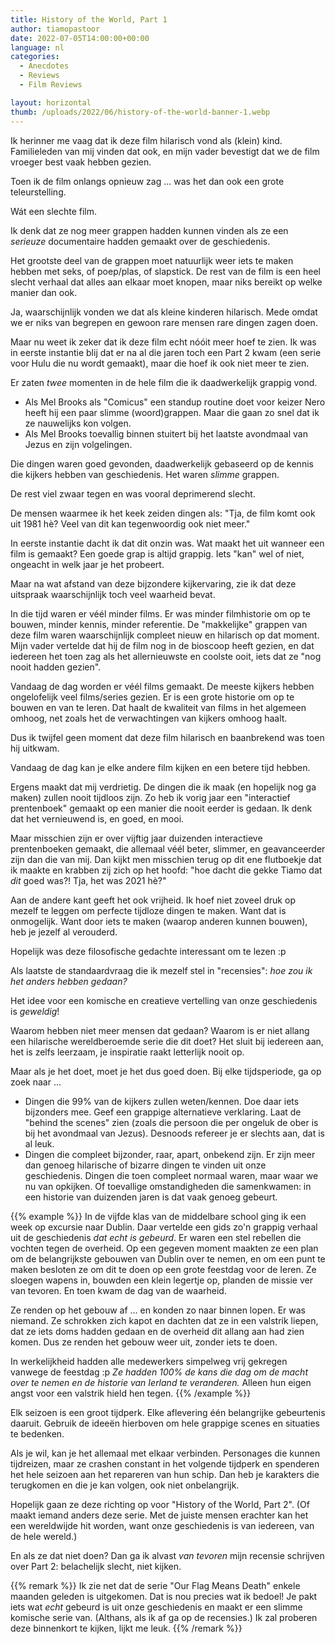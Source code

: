 ```yaml
---
title: History of the World, Part 1
author: tiamopastoor
date: 2022-07-05T14:00:00+00:00
language: nl
categories:
  - Anecdotes
  - Reviews
  - Film Reviews

layout: horizontal
thumb: /uploads/2022/06/history-of-the-world-banner-1.webp
---
```


Ik herinner me vaag dat ik deze film hilarisch vond als (klein) kind. Familieleden van mij vinden dat ook, en mijn vader bevestigt dat we de film vroeger best vaak hebben gezien.

Toen ik de film onlangs opnieuw zag ... was het dan ook een grote teleurstelling.

Wát een slechte film. 

Ik denk dat ze nog meer grappen hadden kunnen vinden als ze een _serieuze_ documentaire hadden gemaakt over de geschiedenis. 

Het grootste deel van de grappen moet natuurlijk weer iets te maken hebben met seks, of poep/plas, of slapstick. De rest van de film is een heel slecht verhaal dat alles aan elkaar moet knopen, maar niks bereikt op welke manier dan ook.

Ja, waarschijnlijk vonden we dat als kleine kinderen hilarisch. Mede omdat we er niks van begrepen en gewoon rare mensen rare dingen zagen doen.

Maar nu weet ik zeker dat ik deze film echt nóóit meer hoef te zien. Ik was in eerste instantie blij dat er na al die jaren toch een Part 2 kwam (een serie voor Hulu die nu wordt gemaakt), maar die hoef ik ook niet meer te zien.

Er zaten _twee_ momenten in de hele film die ik daadwerkelijk grappig vond.

  * Als Mel Brooks als "Comicus" een standup routine doet voor keizer Nero heeft hij een paar slimme (woord)grappen. Maar die gaan zo snel dat ik ze nauwelijks kon volgen.
  * Als Mel Brooks toevallig binnen stuitert bij het laatste avondmaal van Jezus en zijn volgelingen.

Die dingen waren goed gevonden, daadwerkelijk gebaseerd op de kennis die kijkers hebben van geschiedenis. Het waren _slimme_ grappen.

De rest viel zwaar tegen en was vooral deprimerend slecht.

De mensen waarmee ik het keek zeiden dingen als: "Tja, de film komt ook uit 1981 hè? Veel van dit kan tegenwoordig ook niet meer."

In eerste instantie dacht ik dat dit onzin was. Wat maakt het uit wanneer een film is gemaakt? Een goede grap is altijd grappig. Iets "kan" wel of niet, ongeacht in welk jaar je het probeert.

Maar na wat afstand van deze bijzondere kijkervaring, zie ik dat deze uitspraak waarschijnlijk toch veel waarheid bevat.

In die tijd waren er véél minder films. Er was minder filmhistorie om op te bouwen, minder kennis, minder referentie. De "makkelijke" grappen van deze film waren waarschijnlijk compleet nieuw en hilarisch op dat moment. Mijn vader vertelde dat hij de film nog in de bioscoop heeft gezien, en dat iedereen het toen zag als het allernieuwste en coolste ooit, iets dat ze "nog nooit hadden gezien".

Vandaag de dag worden er véél films gemaakt. De meeste kijkers hebben ongelofelijk veel films/series gezien. Er is een grote historie om op te bouwen en van te leren. Dat haalt de kwaliteit van films in het algemeen omhoog, net zoals het de verwachtingen van kijkers omhoog haalt.

Dus ik twijfel geen moment dat deze film hilarisch en baanbrekend was toen hij uitkwam.

Vandaag de dag kan je elke andere film kijken en een betere tijd hebben.

Ergens maakt dat mij verdrietig. De dingen die ik maak (en hopelijk nog ga maken) zullen nooit tijdloos zijn. Zo heb ik vorig jaar een "interactief prentenboek" gemaakt op een manier die nooit eerder is gedaan. Ik denk dat het vernieuwend is, en goed, en mooi. 

Maar misschien zijn er over vijftig jaar duizenden interactieve prentenboeken gemaakt, die allemaal véél beter, slimmer, en geavanceerder zijn dan die van mij. Dan kijkt men misschien terug op dit ene flutboekje dat ik maakte en krabben zij zich op het hoofd: "hoe dacht die gekke Tiamo dat _dit_ goed was?! Tja, het was 2021 hè?"

Aan de andere kant geeft het ook vrijheid. Ik hoef niet zoveel druk op mezelf te leggen om perfecte tijdloze dingen te maken. Want dat is onmogelijk. Want door iets te maken (waarop anderen kunnen bouwen), heb je jezelf al verouderd.

Hopelijk was deze filosofische gedachte interessant om te lezen :p

Als laatste de standaardvraag die ik mezelf stel in "recensies": _hoe zou ik het anders hebben gedaan?_ 

Het idee voor een komische en creatieve vertelling van onze geschiedenis is _geweldig_! 

Waarom hebben niet meer mensen dat gedaan? Waarom is er niet allang een hilarische wereldberoemde serie die dit doet? Het sluit bij iedereen aan, het is zelfs leerzaam, je inspiratie raakt letterlijk nooit op.

Maar als je het doet, moet je het dus goed doen. Bij elke tijdsperiode, ga op zoek naar ...

  * Dingen die 99% van de kijkers zullen weten/kennen. Doe daar iets bijzonders mee. Geef een grappige alternatieve verklaring. Laat de "behind the scenes" zien (zoals die persoon die per ongeluk de ober is bij het avondmaal van Jezus). Desnoods refereer je er slechts aan, dat is al leuk.
  * Dingen die compleet bijzonder, raar, apart, onbekend zijn. Er zijn meer dan genoeg hilarische of bizarre dingen te vinden uit onze geschiedenis. Dingen die toen compleet normaal waren, maar waar we nu van opkijken. Of toevallige omstandigheden die samenkwamen: in een historie van duizenden jaren is dat vaak genoeg gebeurt.

{{% example %}}
In de vijfde klas van de middelbare school ging ik een week op excursie naar Dublin. Daar vertelde een gids zo'n grappig verhaal uit de geschiedenis _dat echt is gebeurd_. Er waren een stel rebellen die vochten tegen de overheid. Op een gegeven moment maakten ze een plan om de belangrijkste gebouwen van Dublin over te nemen, en om een punt te maken besloten ze om dit te doen op een grote feestdag voor de Ieren. Ze sloegen wapens in, bouwden een klein legertje op, planden de missie ver van tevoren. En toen kwam de dag van de waarheid. 

Ze renden op het gebouw af ... en konden zo naar binnen lopen. Er was niemand. Ze schrokken zich kapot en dachten dat ze in een valstrik liepen, dat ze iets doms hadden gedaan en de overheid dit allang aan had zien komen. Dus ze renden het gebouw weer uit, zonder iets te doen. 

In werkelijkheid hadden alle medewerkers simpelweg vrij gekregen vanwege de feestdag :p _Ze hadden 100% de kans die dag om de macht over te nemen en de historie van Ierland te veranderen._ Alleen hun eigen angst voor een valstrik hield hen tegen.
{{% /example %}}

Elk seizoen is een groot tijdperk. Elke aflevering één belangrijke gebeurtenis daaruit. Gebruik de ideeën hierboven om hele grappige scenes en situaties te bedenken.

Als je wil, kan je het allemaal met elkaar verbinden. Personages die kunnen tijdreizen, maar ze crashen constant in het volgende tijdperk en spenderen het hele seizoen aan het repareren van hun schip. Dan heb je karakters die terugkomen en die je kan volgen, ook niet onbelangrijk.

Hopelijk gaan ze deze richting op voor "History of the World, Part 2". (Of maakt iemand anders deze serie. Met de juiste mensen erachter kan het een wereldwijde hit worden, want onze geschiedenis is van iedereen, van de hele wereld.)

En als ze dat niet doen? Dan ga ik alvast _van tevoren_ mijn recensie schrijven over Part 2: belachelijk slecht, niet kijken.

{{% remark %}}
Ik zie net dat de serie "Our Flag Means Death" enkele maanden geleden is uitgekomen. Dat is nou precies wat ik bedoel! Je pakt iets wat _echt_ gebeurd is uit onze geschiedenis en maakt er een slimme komische serie van. (Althans, als ik af ga op de recensies.) Ik zal proberen deze binnenkort te kijken, lijkt me leuk.
{{% /remark %}}